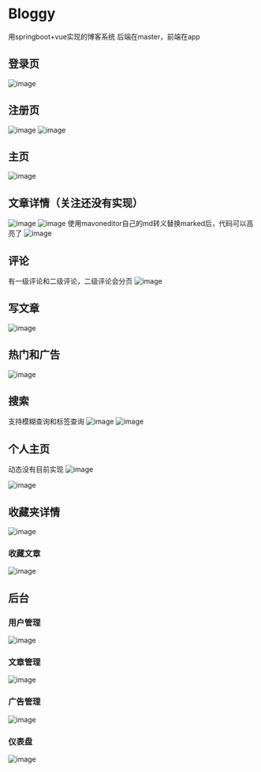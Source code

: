 # Bloggy	
用springboot+vue实现的博客系统
后端在master，前端在app
## 登录页
![image](https://github.com/relzx766/Bloggy/assets/81310484/e1c22e2e-5514-420a-ac2e-bcd258b5b96f)
## 注册页
![image](https://github.com/relzx766/Bloggy/assets/81310484/7ef1e1b7-3fd1-4628-bd3b-55c8a7c73eb1)
![image](https://github.com/relzx766/Bloggy/assets/81310484/adfeb7f0-13d2-4b6e-b255-1d93940d8233)
## 主页
![image](https://github.com/relzx766/Bloggy/assets/81310484/75ece1fb-0972-458d-9f3c-36535458bc85)
## 文章详情（关注还没有实现）
![image](https://github.com/relzx766/Bloggy/assets/81310484/768e473a-8e18-4c4e-b3a6-b661d2082d36)
![image](https://github.com/relzx766/Bloggy/assets/81310484/bbf36f6b-ac56-4108-bfae-af737b12ebe7)
使用mavoneditor自己的md转义替换marked后，代码可以高亮了
![image](https://github.com/relzx766/Bloggy/assets/81310484/eabf4dbf-2f64-4c5c-8b50-63d76b2817eb)

## 评论
有一级评论和二级评论，二级评论会分页
![image](https://github.com/relzx766/Bloggy/assets/81310484/e1907bce-2385-49d8-bb15-e38b625b5896)
## 写文章
![image](https://github.com/relzx766/Bloggy/assets/81310484/fb028699-a933-4336-aadf-042d3cdf8118)
## 热门和广告
![image](https://github.com/relzx766/Bloggy/assets/81310484/5c2c6a01-c25a-44e4-96e1-f3d196f15683)
## 搜索
支持模糊查询和标签查询
![image](https://github.com/relzx766/Bloggy/assets/81310484/261ad892-f973-47fa-95a9-99b7977848f1)
![image](https://github.com/relzx766/Bloggy/assets/81310484/0bb13fc0-560f-4661-97b2-283b19bff9d5)

## 个人主页
动态没有目前实现
![image](https://github.com/relzx766/Bloggy/assets/81310484/c06bef49-1f87-4989-b1b5-462ca8ffd201)

![image](https://github.com/relzx766/Bloggy/assets/81310484/fa337d29-4cb6-4f63-84fe-aa2d2816b117)
## 收藏夹详情
![image](https://github.com/relzx766/Bloggy/assets/81310484/ded09b9d-154a-4028-b573-354b2a0f8e6d)
### 收藏文章
![image](https://github.com/relzx766/Bloggy/assets/81310484/487a3bd0-9a6f-48be-84c6-355f1f64343a)
## 后台
### 用户管理
![image](https://github.com/relzx766/Bloggy/assets/81310484/711ea556-d131-4879-a02e-db753262c61f)

### 文章管理
![image](https://github.com/relzx766/Bloggy/assets/81310484/4d58d7de-0e1e-4670-9d10-456344d7f66c)

### 广告管理
![image](https://github.com/relzx766/Bloggy/assets/81310484/83544985-da53-4caf-9e5e-83eb2f03ec7c)

### 仪表盘
![image](https://github.com/relzx766/Bloggy/assets/81310484/00562ac2-9587-4585-b0e9-59df475c6c04)



